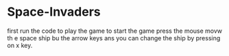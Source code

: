 # Space-Invaders

first run the code to play the game to start the game press the mouse movw th e space ship bu the arrow keys ans you can change the ship by pressing on x key.
